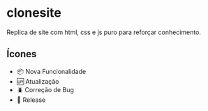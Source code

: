 # clonesite
Replica de site com html, css e js puro para reforçar conhecimento.


## Ícones

- :package: Nova Funcionalidade
- :up: Atualização
- :beetle: Correção de Bug
- :checkered_flag: Release